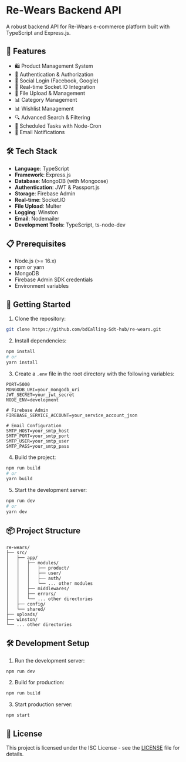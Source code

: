 # Re-Wears Backend API

A robust backend API for Re-Wears e-commerce platform built with TypeScript and Express.js.

## 🚀 Features

- 🛍️ Product Management System
- 🔐 Authentication & Authorization
- 📱 Social Login (Facebook, Google)
- 📱 Real-time Socket.IO Integration
- 📄 File Upload & Management
- 📊 Category Management
- 📊 Wishlist Management
- 🔍 Advanced Search & Filtering
- 📅 Scheduled Tasks with Node-Cron
- 📧 Email Notifications

## 🛠️ Tech Stack

- **Language**: TypeScript
- **Framework**: Express.js
- **Database**: MongoDB (with Mongoose)
- **Authentication**: JWT & Passport.js
- **Storage**: Firebase Admin
- **Real-time**: Socket.IO
- **File Upload**: Multer
- **Logging**: Winston
- **Email**: Nodemailer
- **Development Tools**: TypeScript, ts-node-dev

## 📋 Prerequisites

- Node.js (>= 16.x)
- npm or yarn
- MongoDB
- Firebase Admin SDK credentials
- Environment variables

## 🚀 Getting Started

1. Clone the repository:
```bash
git clone https://github.com/bdCalling-Sdt-hub/re-wears.git
```

2. Install dependencies:
```bash
npm install
# or
yarn install
```

3. Create a `.env` file in the root directory with the following variables:
```env
PORT=5000
MONGODB_URI=your_mongodb_uri
JWT_SECRET=your_jwt_secret
NODE_ENV=development

# Firebase Admin
FIREBASE_SERVICE_ACCOUNT=your_service_account_json

# Email Configuration
SMTP_HOST=your_smtp_host
SMTP_PORT=your_smtp_port
SMTP_USER=your_smtp_user
SMTP_PASS=your_smtp_pass
```

4. Build the project:
```bash
npm run build
# or
yarn build
```

5. Start the development server:
```bash
npm run dev
# or
yarn dev
```

## 📦 Project Structure

```
re-wears/
├── src/
│   ├── app/
│   │   ├── modules/
│   │   │   ├── product/
│   │   │   ├── user/
│   │   │   ├── auth/
│   │   │   └── ... other modules
│   │   ├── middlewares/
│   │   ├── errors/
│   │   └── ... other directories
│   ├── config/
│   └── shared/
├── uploads/
├── winston/
└── ... other directories
```

## 🛠️ Development Setup

1. Run the development server:
```bash
npm run dev
```

2. Build for production:
```bash
npm run build
```

3. Start production server:
```bash
npm start
```


## 📝 License

This project is licensed under the ISC License - see the [LICENSE](LICENSE) file for details.

